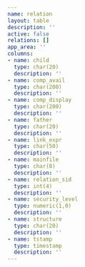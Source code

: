 ```yaml
---
name: relation
layout: table
description: ''
active: false
relations: []
app_area: ''
columns:
- name: child
  type: char(20)
  description: ''
- name: comp_avail
  type: char(200)
  description: ''
- name: comp_display
  type: char(200)
  description: ''
- name: father
  type: char(20)
  description: ''
- name: link_expr
  type: char(50)
  description: ''
- name: mainfile
  type: char(8)
  description: ''
- name: relation_sid
  type: int(4)
  description: ''
- name: security_level
  type: numeric(1,0)
  description: ''
- name: structure
  type: char(20)
  description: ''
- name: tstamp
  type: timestamp
  description: ''
---
```


